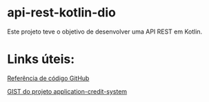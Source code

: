 # api-rest-kotlin-dio
Este projeto teve o objetivo de desenvolver uma API REST em Kotlin.




# Links úteis:

[Referência de código GitHub](https://github.com/cami-la/credit-application-system)

[GIST do projeto application-credit-system](https://gist.github.com/cami-la/560b455b901778391abd2c9edea81286)
